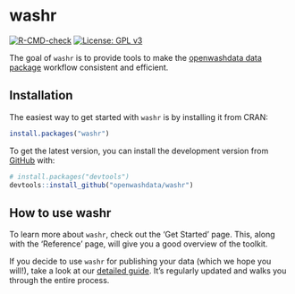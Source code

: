 
<!-- README.md is generated from README.Rmd. Please edit that file -->

# washr

<!-- badges: start -->

[![R-CMD-check](https://github.com/openwashdata/washr/actions/workflows/R-CMD-check.yaml/badge.svg)](https://github.com/openwashdata/washr/actions/workflows/R-CMD-check.yaml)
[![License: GPL
v3](https://img.shields.io/badge/License-GPLv3-blue.svg)](https://www.gnu.org/licenses/gpl-3.0)

<!-- badges: end -->

The goal of `washr` is to provide tools to make the [openwashdata data
package](https://openwashdata.org/pages/gallery/data/) workflow
consistent and efficient.

## Installation

The easiest way to get started with `washr` is by installing it from
CRAN:

``` r
install.packages("washr")
```

To get the latest version, you can install the development version from
[GitHub](https://github.com/) with:

``` r
# install.packages("devtools")
devtools::install_github("openwashdata/washr")
```

## How to use washr

To learn more about `washr`, check out the ‘Get Started’ page. This,
along with the ‘Reference’ page, will give you a good overview of the
toolkit.

If you decide to use `washr` for publishing your data (which we hope you
will!), take a look at our [detailed
guide](https://global-health-engineering.github.io/ghedatapublishing/).
It’s regularly updated and walks you through the entire process.
